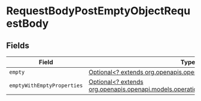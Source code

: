 # RequestBodyPostEmptyObjectRequestBody


## Fields

| Field                                                                                                                                      | Type                                                                                                                                       | Required                                                                                                                                   | Description                                                                                                                                |
| ------------------------------------------------------------------------------------------------------------------------------------------ | ------------------------------------------------------------------------------------------------------------------------------------------ | ------------------------------------------------------------------------------------------------------------------------------------------ | ------------------------------------------------------------------------------------------------------------------------------------------ |
| `empty`                                                                                                                                    | [Optional<? extends org.openapis.openapi.models.operations.Empty>](../../models/operations/Empty.md)                                       | :heavy_minus_sign:                                                                                                                         | N/A                                                                                                                                        |
| `emptyWithEmptyProperties`                                                                                                                 | [Optional<? extends org.openapis.openapi.models.operations.EmptyWithEmptyProperties>](../../models/operations/EmptyWithEmptyProperties.md) | :heavy_minus_sign:                                                                                                                         | N/A                                                                                                                                        |